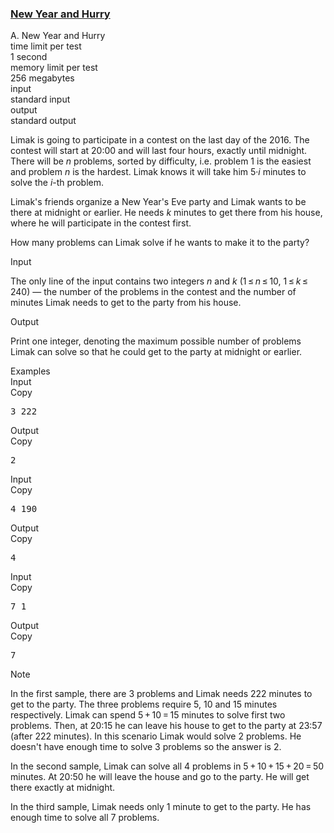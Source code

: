 <h3><a href="https://codeforces.com/contest/750/problem/A" target="_blank" rel="noopener noreferrer">New Year and Hurry</a></h3>

<div class="header"><div class="title">A. New Year and Hurry</div><div class="time-limit"><div class="property-title">time limit per test</div>1 second</div><div class="memory-limit"><div class="property-title">memory limit per test</div>256 megabytes</div><div class="input-file input-standard"><div class="property-title">input</div>standard input</div><div class="output-file output-standard"><div class="property-title">output</div>standard output</div></div><div><p>Limak is going to participate in a contest on the last day of the 2016. The contest will start at 20:00 and will last four hours, exactly until midnight. There will be <span class="tex-span"><i>n</i></span> problems, sorted by difficulty, i.e. problem <span class="tex-span">1</span> is the easiest and problem <span class="tex-span"><i>n</i></span> is the hardest. Limak knows it will take him <span class="tex-span">5·<i>i</i></span> minutes to solve the <span class="tex-span"><i>i</i></span>-th problem.</p><p>Limak's friends organize a New Year's Eve party and Limak wants to be there at midnight or earlier. He needs <span class="tex-span"><i>k</i></span> minutes to get there from his house, where he will participate in the contest first.</p><p>How many problems can Limak solve if he wants to make it to the party?</p></div><div class="input-specification"><div class="section-title">Input</div><p>The only line of the input contains two integers <span class="tex-span"><i>n</i></span> and <span class="tex-span"><i>k</i></span> (<span class="tex-span">1 ≤ <i>n</i> ≤ 10</span>, <span class="tex-span">1 ≤ <i>k</i> ≤ 240</span>) — the number of the problems in the contest and the number of minutes Limak needs to get to the party from his house.</p></div><div class="output-specification"><div class="section-title">Output</div><p>Print one integer, denoting the maximum possible number of problems Limak can solve so that he could get to the party at midnight or earlier.</p></div><div class="sample-tests"><div class="section-title">Examples</div><div class="sample-test"><div class="input"><div class="title">Input<div title="Copy" data-clipboard-target="#id002009670633598677" id="id007522416412503239" class="input-output-copier">Copy</div></div><pre id="id002009670633598677">3 222<br></pre></div><div class="output"><div class="title">Output<div title="Copy" data-clipboard-target="#id008776638597748153" id="id007059127784066229" class="input-output-copier">Copy</div></div><pre id="id008776638597748153">2<br></pre></div><div class="input"><div class="title">Input<div title="Copy" data-clipboard-target="#id006577354653151476" id="id0004277611809906101" class="input-output-copier">Copy</div></div><pre id="id006577354653151476">4 190<br></pre></div><div class="output"><div class="title">Output<div title="Copy" data-clipboard-target="#id0023686523651369118" id="id0045853021889789636" class="input-output-copier">Copy</div></div><pre id="id0023686523651369118">4<br></pre></div><div class="input"><div class="title">Input<div title="Copy" data-clipboard-target="#id0032088579046235166" id="id007213327437329882" class="input-output-copier">Copy</div></div><pre id="id0032088579046235166">7 1<br></pre></div><div class="output"><div class="title">Output<div title="Copy" data-clipboard-target="#id0025109978521634846" id="id0008060680900878348" class="input-output-copier">Copy</div></div><pre id="id0025109978521634846">7<br></pre></div></div></div><div class="note"><div class="section-title">Note</div><p>In the first sample, there are <span class="tex-span">3</span> problems and Limak needs <span class="tex-span">222</span> minutes to get to the party. The three problems require <span class="tex-span">5</span>, <span class="tex-span">10</span> and <span class="tex-span">15</span> minutes respectively. Limak can spend <span class="tex-span">5 + 10 = 15</span> minutes to solve first two problems. Then, at 20:15 he can leave his house to get to the party at 23:57 (after <span class="tex-span">222</span> minutes). In this scenario Limak would solve <span class="tex-span">2</span> problems. He doesn't have enough time to solve <span class="tex-span">3</span> problems so the answer is <span class="tex-span">2</span>.</p><p>In the second sample, Limak can solve all <span class="tex-span">4</span> problems in <span class="tex-span">5 + 10 + 15 + 20 = 50</span> minutes. At 20:50 he will leave the house and go to the party. He will get there exactly at midnight.</p><p>In the third sample, Limak needs only <span class="tex-span">1</span> minute to get to the party. He has enough time to solve all <span class="tex-span">7</span> problems.</p></div>